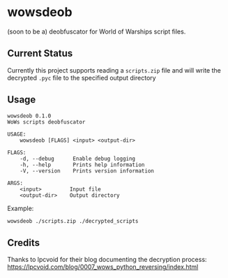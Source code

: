 # wowsdeob

(soon to be a) deobfuscator for World of Warships script files.

## Current Status

Currently this project supports reading a `scripts.zip` file and will write the decrypted `.pyc` file to the specified output directory

## Usage

```
wowsdeob 0.1.0
WoWs scripts deobfuscator

USAGE:
    wowsdeob [FLAGS] <input> <output-dir>

FLAGS:
    -d, --debug      Enable debug logging
    -h, --help       Prints help information
    -V, --version    Prints version information

ARGS:
    <input>         Input file
    <output-dir>    Output directory
```

Example:

```bash
wowsdeob ./scripts.zip ./decrypted_scripts
```

## Credits

Thanks to lpcvoid for their blog documenting the decryption process: https://lpcvoid.com/blog/0007_wows_python_reversing/index.html